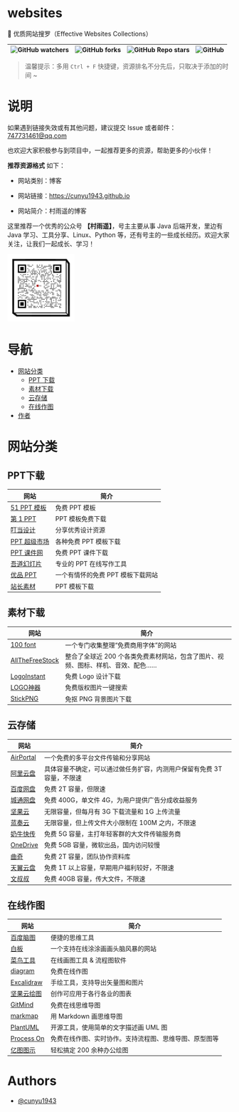 # websites
🔗 优质网站搜罗（Effective Websites Collections）

| ![GitHub watchers](https://img.shields.io/github/watchers/cunyu1943/websites?color=blueviolet&style=for-the-badge) | ![GitHub forks](https://img.shields.io/github/forks/cunyu1943/websites?color=orange&style=for-the-badge) | ![GitHub Repo stars](https://img.shields.io/github/stars/cunyu1943/websites?color=success&style=for-the-badge) | ![GitHub](https://img.shields.io/github/license/cunyu1943/websites?style=for-the-badge) |
| ------------------------------------------------------------ | ------------------------------------------------------------ | ------------------------------------------------------------ | ------------------------------------------------------------ |

>   温馨提示：多用 `Ctrl + F` 快捷键，资源排名不分先后，只取决于添加的时间 ~



# 说明

如果遇到链接失效或有其他问题，建议提交 Issue 或者邮件：[747731461@qq.com](mailto:747731461@qq.com)

也欢迎大家积极参与到项目中，一起推荐更多的资源，帮助更多的小伙伴！

**推荐资源格式** 如下：

-   网站类别：博客

-   网站链接：https://cunyu1943.github.io
-   网站简介：村雨遥的博客


这里推荐一个优秀的公众号 **【村雨遥】**，号主主要从事 Java 后端开发，里边有 Java 学习、工具分享、Linux、Python 等，还有号主的一些成长经历。欢迎大家关注，让我们一起成长、学习！

<img src="./img/公众号.png" width="30%"> </img>

  



# 导航

-   [网站分类](#网站分类)
    -   [PPT 下载](#PPT下载)
    -   [素材下载](#素材下载)
    -   [云存储](#云存储)
    -   [在线作图](#在线作图)
-   [作者](#Authors)

# 网站分类

## PPT下载

| 网站                                                        | 简介                              |
| ----------------------------------------------------------- | --------------------------------- |
| [51 PPT 模板](http://www.51pptmoban.com/ppt/)               | 免费 PPT 模板                     |
| [第 1 PPT](http://www.1ppt.com/)                            | PPT 模板免费下载                  |
| [叮当设计](https://www.dingdangsheji.com/)                  | 分享优秀设计资源                  |
| [PPT 超级市场](https://ppt.sotary.com/web/wxapp/index.html) | 各种免费 PPT 模板下载             |
| [PPT 课件网](http://www.pptkj.net/)                         | 免费 PPT 课件下载                 |
| [吾道幻灯片](https://www.woodo.cn/home/)                    | 专业的 PPT 在线写作工具           |
| [优品 PPT](https://www.ypppt.com/)                          | 一个有情怀的免费 PPT 模板下载网站 |
| [站长素材](https://sc.chinaz.com/ppt/)                      | PPT 模板下载                      |

## 素材下载

| 网站                                            | 简介                                                         |
| ----------------------------------------------- | ------------------------------------------------------------ |
| [100 font](https://www.100font.com/)            | 一个专门收集整理“免费商用字体”的网站                         |
| [AllTheFreeStock](https://allthefreestock.com/) | 整合了全球近 200 个各类免费素材网站，包含了图片、视频、图标、样机、音效、配色…… |
| [LogoInstant](https://www.logoinstant.com/)     | 免费 Logo 设计下载                                           |
| [LOGO神器](https://www.logosc.cn/so/)           | 免费版权图片一键搜索                                         |
| [StickPNG](https://www.stickpng.com/)           | 免抠 PNG 背景图片下载                                        |



## 云存储

| 网站                                                         | 简介                                                         |
| ------------------------------------------------------------ | ------------------------------------------------------------ |
| [AirPortal](https://airportal.cn/)                           | 一个免费的多平台文件传输和分享网站                           |
| [阿里云盘](https://www.aliyundrive.com/download)             | 具体容量不确定，可以通过做任务扩容，内测用户保留有免费 3T 容量，不限速 |
| [百度网盘](https://pan.baidu.com/)                           | 免费 2T 容量，但限速                                         |
| [城通网盘](https://www.ctfile.com/)                          | 免费 400G，单文件 4G，为用户提供广告分成收益服务             |
| [坚果云](https://www.jianguoyun.com/)                        | 无限容量，但每月有 3G 下载流量和 1G 上传流量                 |
| [蓝奏云](https://pc.woozooo.com/)                            | 无限容量，但上传文件大小限制在 100M 之内，不限速             |
| [奶牛快传](https://cowtransfer.com/)                         | 免费 5G 容量，主打年轻客群的大文件传输服务商                 |
| [OneDrive](https://www.microsoft.com/zh-cn/microsoft-365/onedrive/online-cloud-storage?rtc=1) | 免费 5GB 容量，微软出品，国内访问较慢                        |
| [曲奇](https://www.quqi.com/)                                | 免费 2T 容量，团队协作资料库                                 |
| [天翼云盘](https://cloud.189.cn/web/login.html)              | 免费 1T 以上容量，早期用户福利较好，不限速                   |
| [文叔叔](https://www.wenshushu.cn/)                          | 免费 40GB 容量，传大文件，不限速                             |



## 在线作图

| 网站                                                         | 简介                                                   |
| ------------------------------------------------------------ | ------------------------------------------------------ |
| [百度脑图](https://naotu.baidu.com/)                         | 便捷的思维工具                                         |
| [白板](https://witeboard.com/)                               | 一个支持在线涂涂画画头脑风暴的网站                     |
| [菜鸟工具](https://c.runoob.com/more/shapefly-diagram/)      | 在线画图工具 & 流程图软件                              |
| [diagram](https://app.diagrams.net/)                         | 免费在线作图                                           |
| [Excalidraw](https://excalidraw.com/)                        | 手绘工具，支持导出矢量图和图片                         |
| [坚果云绘图](https://www.jianguoyun.com/static/html/draw-landing/index.html) | 创作可应用于各行各业的图表                             |
| [GitMind](https://gitmind.cn/)                               | 免费在线思维导图                                       |
| [markmap](https://markmap.js.org/)                           | 用 Markdown 画思维导图                                 |
| [PlantUML](https://plantuml.com/zh/)                         | 开源工具，使用简单的文字描述画 UML 图                  |
| [Process On](https://www.processon.com/i/5eec25bf1e08532637344b9c) | 免费在线作图、实时协作。支持流程图、思维导图、原型图等 |
| [亿图图示](https://www.edrawmax.cn/online/zh/)               | 轻松搞定 200 余种办公绘图                              |

# Authors

- [@cunyu1943](https://www.github.com/cunyu1943)

  ​    
